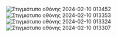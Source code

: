 ![Στιγμιότυπο οθόνης 2024-02-10 013452](https://github.com/Markos317/parking-gps10000/assets/105385312/75c6fa97-0ef9-4c65-92a5-f79864a8f9ac)
![Στιγμιότυπο οθόνης 2024-02-10 013353](https://github.com/Markos317/parking-gps10000/assets/105385312/653a55d0-dc14-415d-bbcb-85f68c9871fd)
![Στιγμιότυπο οθόνης 2024-02-10 013324](https://github.com/Markos317/parking-gps10000/assets/105385312/e2066b32-69ac-4804-bd79-c5208b0d8c3b)
![Στιγμιότυπο οθόνης 2024-02-10 013307](https://github.com/Markos317/parking-gps10000/assets/105385312/2b99efba-04cd-4d77-90ac-ec65faf611dd)
